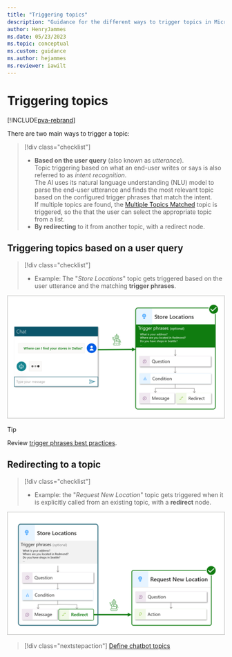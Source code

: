```yaml
---
title: "Triggering topics"
description: "Guidance for the different ways to trigger topics in Microsoft Copilot Studio."
author: HenryJammes
ms.date: 05/23/2023
ms.topic: conceptual
ms.custom: guidance
ms.author: hejammes
ms.reviewer: iawilt
---
```


# Triggering topics

[!INCLUDE[pva-rebrand](../includes/pva-rebrand.md)]

There are two main ways to trigger a topic:
> [!div class="checklist"]
>
> - **Based on the user query** (also known as _utterance_). <br> Topic triggering based on what an end-user writes or says is also referred to as _intent recognition_. <br> The AI uses its natural language understanding (NLU) model to parse the end-user utterance and finds the most relevant topic based on the configured trigger phrases that match the intent. <br> If multiple topics are found, the [Multiple Topics Matched](/power-virtual-agents/preview/authoring-system-topics#multiple-topics-matched) topic is triggered, so the that the user can select the appropriate topic from a list.
> - **By redirecting** to it from another topic, with a redirect node.

## Triggering topics based on a user query
>
> [!div class="checklist"]
>
> - Example: The "_Store Locations_" topic gets triggered based on the user utterance and the matching **trigger phrases**.

![Diagram showing a Microsoft Copilot Studio being triggered with a matching trigger phrase](./media/topics/topic-triggering-with-trigger-phrases.png)

> [!TIP]
> Review [trigger phrases best practices](./trigger-phrases-best-practices.md).

## Redirecting to a topic
>
> [!div class="checklist"]
>
> - Example: the "_Request New Location_" topic gets triggered when it is explicitly called from an existing topic, with a **redirect** node.

![Diagram showing a Microsoft Copilot Studio topic being triggered by a redirect from another topic](./media/topics/topic-triggering-with-redirect.png)

> [!div class="nextstepaction"]
> [Define chatbot topics](defining-chatbot-topics.md)
